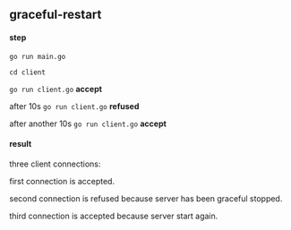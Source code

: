 ## graceful-restart

#### step
`go run main.go`

`cd client`

`go run client.go` **accept**

after 10s
`go run client.go` **refused**

after another 10s
`go run client.go` **accept**

#### result
three client connections:

first connection is accepted.

second connection is refused because server has been graceful stopped.

third connection is accepted because server start again.
